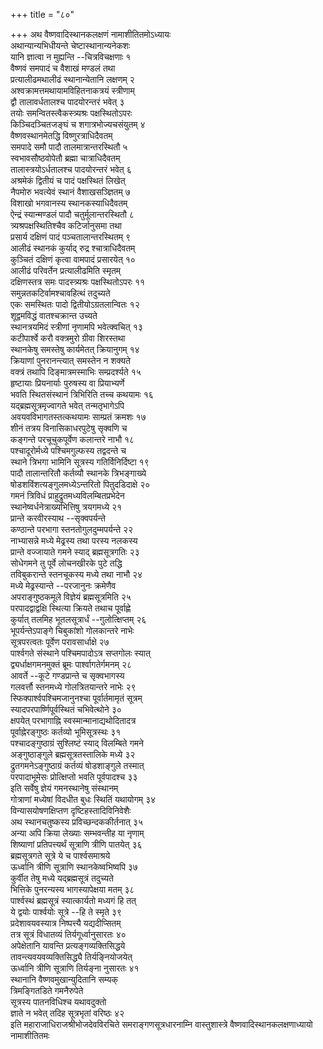 +++
title = "८०"

+++
अथ वैष्णवादिस्थानकलक्षणं नामाशीतितमोऽध्यायः  
अथान्यान्यभिधीयन्ते चेष्टास्थानान्यनेकशः  
यानि ज्ञात्वा न मुह्यन्ति --चित्रविचक्षणाः १  
वैष्णवं समपादं च वैशाखं मण्डलं तथा  
प्रत्यालीढमथालीढं स्थानान्येतानि लक्षणम् २  
अश्वक्रामत्तमथायामविहितनाकत्रयं स्त्रीणाम्  
द्वौ तालावर्धतालश्च पादयोरन्तरं भवेत् ३  
तयोः समन्वितस्त्वैकस्त्र्यश्रः पक्षस्थितोऽपरः  
किञ्चिदञ्चितजङ्घं च शगात्रभोज्यचसंयुतम् ४  
वैष्णवस्थानमेतद्धि विष्णुरत्राधिदैवतम्  
समपादे समौ पादौ तालमात्रान्तरस्थितौ ५  
स्वभावसौष्ठवोपेतौ ब्रह्मा चात्राधिदैवतम्  
तालास्त्रयोऽर्धतालश्च पादयोरन्तरं भवेत् ६  
अश्रमेकं द्वितीयं च पादं पक्षस्थितं लिखेत्  
नैपमोरु भवत्येवं स्थानं वैशाखसञ्ज्ञितम् ७  
विशाखो भगवानस्य स्थानकस्याधिदैवतम्  
ऐन्द्रं स्यान्मण्डलं पादौ चतुर्मूलान्तरस्थितौ ८  
त्र्यश्रपक्षस्थितिश्चैव कटिर्जानुसमा तथा  
प्रसार्य दक्षिणं पादं पञ्चतालान्तरस्थितम् ९  
आलीढं स्थानकं कुर्याद् रुद्र श्चात्राधिदैवतम्  
कुञ्चितं दक्षिणं कृत्वा वामपादं प्रसारयेत् १०  
आलीढं परिवर्तेन प्रत्यालीढमिति स्मृतम्  
दक्षिणस्तत्र समः पादस्त्र्यश्रः पक्षस्थितोऽपरः ११  
समुन्नतकटिर्वामश्चावहित्थं तदुच्यते  
एकः समस्थितः पादो द्वितीयोऽग्रतलान्वितः १२  
शूद्वमविद्धं वातश्चक्रान्त उच्यते  
स्थानत्रयमिदं स्त्रीणां नृणामपि भवेत्क्वचित् १३  
कटीपार्श्वे करौ वक्त्रमुरो ग्रीवा शिरस्तथा  
स्थानकेषु समस्तेषु कार्यमेतत् क्रियानुगम् १४  
क्रियाणां पुनरानन्त्यात् समस्तेन न शक्यते  
वक्त्रं तथापि दिङ्मात्रमस्माभिः सम्प्रदर्श्यते १५  
हृष्टायाः प्रियनार्याः पुरुषस्य वा प्रियाभ्यर्णे  
भवति स्थितसंस्थानं त्रिभिरिति तच्च कथयामः १६  
यद्ब्रह्मसूत्रमृज्वागते भवेत् तन्मतृभागेऽपि  
अवयवविभागतस्तत्कथयामः साम्प्रतं क्रमशः १७  
शीनं तत्रय विनासिकाधरपुटेषु सृक्वणि च  
कङ्गन्ते परचूचुकपूर्वेण कलान्तरे नाभौ १८  
पश्चादूरोर्मध्ये पश्चिमगुल्फस्य तद्वदन्ते च  
स्थाने त्रिभगा भामिनि सूत्रस्य गतिर्विनिर्दिष्टा १९  
पादौ तालान्तरितौ कर्तव्यौ स्थानके त्रिभङ्गाख्ये  
षोडशविंशत्यङ्गुलमध्येऽन्तरितो पितुदडिदाक्षे २०  
गमनं त्रिविधं प्राहुद्रुतमध्यविलम्बितप्रभेदेन  
स्थानेष्वर्धनेत्राख्यभित्तिषु त्रयगमध्ये २१  
प्रान्ते करवीरस्याथ --सृक्वपर्यन्ते  
कण्ठान्ते परभागा स्तनतोगुलदुम्मपर्यन्ते २२  
नाभ्यासन्ने मध्ये मेढ्रस्य तथा परस्य नलकस्य  
प्रान्ते वज्जायाते गमने स्याद् ब्रह्मसूत्रगतिः २३  
सोधेगमने तु पूर्वे लोचनखीरके पुटे तद्धि  
तविबुकरान्ते स्तनचूकस्य मध्ये तथा नाभौ २४  
मध्ये मेढ्रस्यान्ते --परजानुनः क्रमेणैव  
अपराङ्गुष्ठकमूले विज्ञेयं ब्रह्मसूत्रमिति २५  
परपादद्वाद्वक्षि स्थित्या क्रियते तथाच पूर्वाह्णे  
कुर्यात् तलमिह भूतलसूत्रार्धं --गुलोत्क्षिप्तम् २६  
भूपर्यन्तेऽपाङ्गे चिबुकांशो गोलकान्तरे नाभेः  
सूत्रपरत्वतः पूर्वेण परावसार्धाक्षे २७  
पार्श्वगते संस्थाने पश्चिमपादोऽत्र सप्तगोलः स्यात्  
द्व्यर्धाक्षगमनमुक्तं ब्रूमः पार्श्वागतेर्गमनम् २८  
आवर्ते --कूटे गण्डप्रान्ते च सृक्वभागस्य  
गलवर्त्तौ स्तनमध्ये गोलत्रितयान्तरे नाभेः २९  
स्फिक्पार्श्वपश्चिमजानुनश्चा पूर्वार्तमामृतं सूत्रम्  
स्यादपरपार्ष्णिपूर्वस्थितं चभिवेत्थोने ३०  
क्षपयेत् परभागाह्नि स्वस्मान्मानाद्यथोदितादत्र  
पूर्वाह्नेरङ्गुष्ठः कर्तव्यो भूमिसूत्रस्थः ३१  
पश्चादङ्गुष्ठाग्रं सुश्लिष्टं स्याद् विलम्बिते गमने  
अङ्गुष्ठाङ्गुले ब्रह्मसूत्रतस्तालिके मध्ये ३२  
द्रुतगमनेऽङ्गुष्ठाग्रं कर्तव्यं षोडशाङ्गुले तस्मात्  
परपादाभूमेसः प्रोत्क्षिप्तो भवति पूर्वपादश्च ३३  
इति सर्वेषु ज्ञेयं गमनस्थानेषु संस्थानम्  
गोत्राणां मध्येषां विदधीत बुधः स्थितिं यथायोगम् ३४  
विन्यासयोषणक्षिप्तण दृष्टिहस्तादिविनिवेशैः  
अथ स्थानचतुष्कस्य प्रविच्छन्दककीर्तनात् ३५  
अन्या अपि क्रिया लेख्याः सम्भवन्तीह या नृणाम्  
शिष्याणां प्रतिपत्त्यर्थं सूत्राणि त्रीणि पातयेत् ३६  
ब्रह्मसूत्रगते सूत्रे ये च पार्श्वसमाश्रये  
ऊर्ध्वानि त्रीणि सूत्राणि स्थानकेष्वभिष्वपि ३७  
कुर्वीत तेषु मध्ये यद्ब्रह्मसूत्रं तदुच्यते  
भित्तिके पुनरन्यस्य भागस्यापेक्षया मतम् ३८  
पार्श्वस्थं ब्रह्मसूत्रं स्यात्कार्यतो मध्यगं हि तत्  
ये द्वयोः पार्श्वयोः सूत्रे --हि ते स्मृते ३९  
प्रदेशावयवस्यात्र निष्पत्त्यै यद्यदीप्सितम्  
तत्र सूत्रं विधातव्यं तिर्यगूर्ध्वानुसारतः ४०  
अपेक्षेतानि यावन्ति प्रत्यङ्गव्यक्तिसिद्धये  
तावन्त्यवयवव्यक्तिसिद्ध्यै तिर्यङ्नियोजयेत्  
ऊर्ध्वानि त्रीणि सूत्राणि तिर्यङ्ना नुसारतः ४१  
स्थानानि वैष्णवमुखान्युदितानि सम्यक्  
त्रिमङ्गितडिते गमनैरुपेते  
सूत्रस्य पातनविधिश्च यथावदुक्तो  
ज्ञाते न भवेत् तदिह सूत्रभृतां वरिष्ठः ४२  
इति महाराजाधिराजश्रीभोजदेवविरचिते समराङ्गणसूत्रधारनाम्नि वास्तुशास्त्रे
वैष्णवादिस्थानकलक्षणाध्यायो नामाशीतितमः  
   
